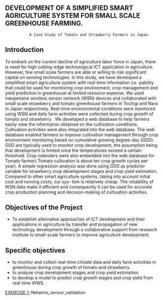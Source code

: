  ## DEVELOPMENT OF A SIMPLIFIED SMART AGRICULTURE SYSTEM FOR SMALL SCALE GREENHOUSE FARMING.
               A Case Study of Tomato and Strawberry Farmers in Japan
 
 ## Introduction
 To embark on the current decline of agriculture labor force in Japan, there is need for high cutting-edge technological ICT application in agriculture. However, few small scale farmers are able or willing to risk significant capital on sensing technologies.
In this study, we have developed a simplified smart agriculture system with real-time information ca- pability that could be used for monitoring crop environment, crop management and yield prediction in greenhouse at limited resource expense. We used inexpensive wireless sensor network (WSN) devices and collaborated with small scale strawberry and tomato greenhouse farmers in Tochigi and Nara in Japan respectively.
Real-time environmental conditions were monitored using WSN and daily farm activities were collected during crop growth of tomato and strawberry . We developed a web database to help farmers easily view the information obtained on the cultivation conditions. Cultivation activities were also integrated into the web database. The web database enabled farmers to improve cultivation management through crop environment monitoring based on cumulative growing degree-day (GDD). GDD are typically used to monitor crop development, the assumption being that development is limited once the temperatures exceed a certain threshold. Crop calenders were also embedded into the web database for Tomato farmer( Tomato cultivation is about ten crop growth cycles per year).
A simple regression analysis was done using GDD as predictor variable for strawberry crop development stages and crop yield estimation.
Compared to other smart agriculture systems, taking into account initial cost and running costs, our sys- tem is relatively cheap. The reliablility of WSN data make it efficient and consequently it can be used for accurate crop production planning and decision-making of cultivation activities.
 
 ## Objectives of the Project 
- To establish alternative approaches of ICT development and their applications in agriculture by transfer and propagation of   new technology development through a collaborative support from research institute to small-scale farmers to improve    agriculture development. 

## Specific objectives
- to monitor and collect real-time climate data and daily farm activities in greenhouse during crop growth of tomato and strawberry.
- to analyse crop development stages and crop yield estimation.
- to develop a model to predict crop growth stages and crop yield from real-time WWS.

 [EXERCISE 1:](https://github.com/DenisDPR/Sensor-Network-Project/blob/master/Netatmo_sensor_validation.md) Netatmo_sensor_validation <br />
 
